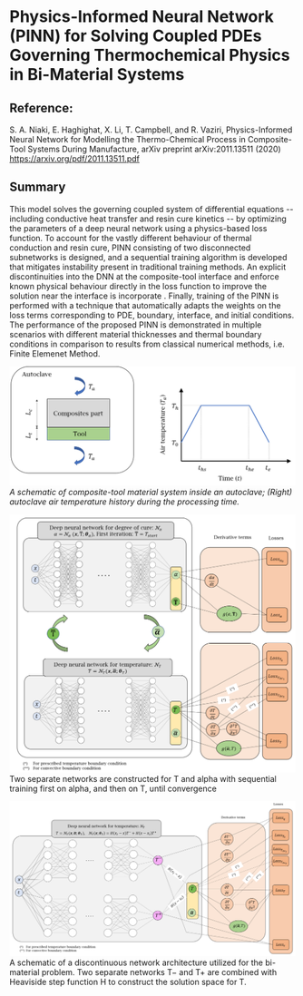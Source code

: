 # Physics-Informed Neural Network (PINN) for Solving Coupled PDEs Governing Thermochemical Physics in Bi-Material Systems
## Reference:
S. A. Niaki, E. Haghighat, X. Li, T. Campbell, and R. Vaziri, Physics-Informed Neural Network for Modelling the Thermo-Chemical Process in Composite-Tool Systems During Manufacture, arXiv preprint arXiv:2011.13511 (2020) https://arxiv.org/pdf/2011.13511.pdf

## Summary
This model solves the governing coupled system of differential equations -- including conductive heat transfer and resin cure kinetics -- by optimizing the parameters of a deep neural network using a physics-based loss function. To account for the vastly different behaviour of thermal conduction and resin cure,  PINN consisting of two disconnected subnetworks is designed, and a sequential training algorithm is developed that mitigates instability present in traditional training methods. An explicit discontinuities into the DNN at the composite-tool interface and enforce known physical behaviour directly in the loss function to improve the solution near the interface is incorporate . Finally, training of the PINN is performed with a technique that automatically adapts the weights on the loss terms corresponding to PDE, boundary, interface, and initial conditions. The performance of the proposed PINN is demonstrated in multiple scenarios with different material thicknesses and thermal boundary conditions in comparison to results from classical numerical methods, i.e. Finite Elemenet Method.


![](Figure_01.png)
*A schematic of composite-tool material system inside an autoclave; (Right) autoclave air temperature history during the processing time.*


![](Figure_03.png)
Two separate networks are constructed for T and alpha with sequential training first on alpha, and then on T, until convergence


![](Figure_04.png)
 A schematic of a discontinuous network architecture utilized for the bi-material problem. Two separate networks T− and T+ are combined with Heaviside step function H to construct the solution space for T.


